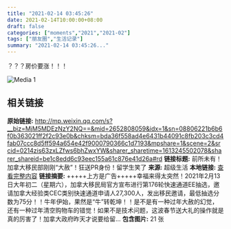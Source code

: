 ```yaml
---
title: "2021-02-14 03:45:26"
date: 2021-02-14T10:00:00+08:00
draft: false
categories: ["moments","2021","2021-02"]
tags: ["朋友圈","生活记录"]
summary: "2021-02-14 03:45:26..."
---
```


？？？房价要涨！！！

![Media 1](/Moments/photos/2021-02-14/202102140345260.jpg)

## 相关链接

**原始链接:** http://mp.weixin.qq.com/s?__biz=MjM5MDEzNzY2NQ==&mid=2652808059&idx=1&sn=08806221b6b6f0b363021ff2f2c93e0b&chksm=bda36f558ad4e6431b44091c8fb203c3cd4fab07ccc8d5ff594a654e42f9000790366c1d7193&mpshare=1&scene=2&srcid=0214zis63zxLZfws6bhZwxYW&sharer_sharetime=1613245502078&sharer_shareid=be1c8edd6c93eec155a61c876e41d26a#rd
**链接标题:** 前所未有！加拿大移民部刚刚“大赦”！狂送PR身份！留学生笑了
**来源:** 超级生活
**本地链接:** [查看完整内容](/link_content/2021/02/2021-02-14/link_content/)
**链接摘要:** +++++上方是广告+++++幸福来得太突然！2021年2月13日大年初二（星期六），加拿大移民局官方宣布进行第176轮快速通道EE抽选，邀请加拿大经验类CEC类别快速通道申请人27,300人，发出移民邀请，最低抽选分数为75分！！牛年伊始，果然是“牛”转乾坤！！是不是有一种过年大赦的幻觉，还有一种过年清空购物车的错觉！如果不是技术问题，这波春节送大礼的操作就是真的厉害了！加拿大政府昨天才说要给留...
**包含图片:** 21 张

